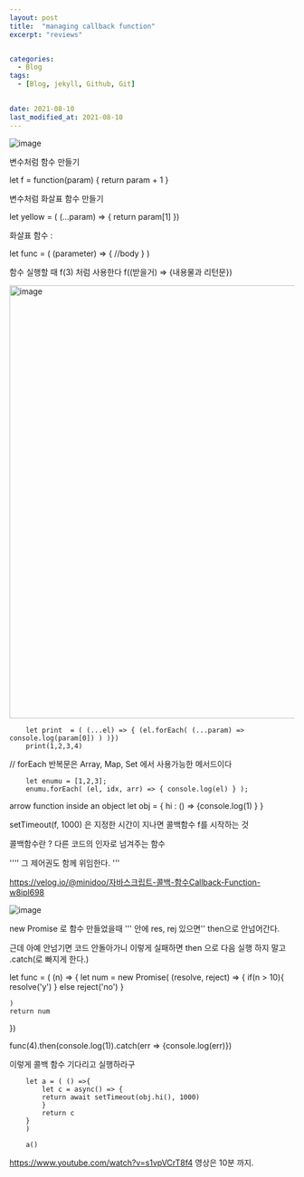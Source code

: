 ```yaml
---
layout: post
title:  "managing callback function"
excerpt: "reviews"


categories:
  - Blog
tags:
  - [Blog, jekyll, Github, Git]

 
date: 2021-08-10
last_modified_at: 2021-08-10
---
```


![image](https://user-images.githubusercontent.com/74404132/128819323-63d44496-f944-4b37-b9d5-1c8b24ff6f00.png)


변수처럼 함수 만들기

let f = function(param) {
    return param + 1
}

변수처럼 화살표 함수 만들기

let yellow = ( (...param) => 
            {
                return param[1]
            })


화살표 함수 : 

let func = ( (parameter) => { //body } )

함수 실행할 때 f(3) 처럼 사용한다
f((받을거) => {내용물과 리턴문})


<img width="766" alt="image" src="https://user-images.githubusercontent.com/74404132/128824454-15b7c8b8-4cd4-4519-a6ca-20ece0abbbb2.png">

        let print  = ( (...el) => { (el.forEach( (...param) => console.log(param[0]) ) )})
        print(1,2,3,4)


// forEach 반복문은 Array, Map, Set 에서 사용가능한 메서드이다

        let enumu = [1,2,3];
        enumu.forEach( (el, idx, arr) => { console.log(el) } );

arrow function inside an object
        let obj = {
            hi : () => {console.log(1) }
        }

setTimeout(f, 1000) 은 지정한 시간이 지나면 콜백함수 f를 시작하는 것

콜백함수란 ?  다른 코드의 인자로 넘겨주는 함수

'''' 그 제어권도 함께 위임한다. '''

https://velog.io/@minidoo/자바스크립트-콜백-함수Callback-Function-w8ipl698

![image](https://user-images.githubusercontent.com/74404132/128830050-c6826212-1eba-40e8-a5e7-5700445ec793.png)

new Promise 로 함수 만들었을때 ''' 안에 res, rej 있으면'' then으로 안넘어간다.

근데 아예 안넘기면 코드 안돌아가니
이렇게 실패하면 then 으로 다음 실행 하지 말고 .catch(로 빠지게 한다.)


let func = ( (n) => {
    let num = new Promise( (resolve, reject) => {
        if(n > 10){
            resolve('y')
        }
        else reject('no')
    }

    )
    return num
})




func(4).then(console.log(1)).catch(err => {console.log(err)})


이렇게 콜백 함수 기다리고 실행하라구

        let a = ( () =>{
            let c = async() => {
            return await setTimeout(obj.hi(), 1000)
            }
            return c
        }
        )

        a()

https://www.youtube.com/watch?v=s1vpVCrT8f4
영상은 10분 까지.